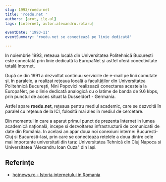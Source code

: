 ```yaml
---
slug: 1993/roedu-net
title: 'roedu.net '
authors: [arot, ilg-ul]
tags: [internet, autor:alexandru.rotaru]

eventDate: '1993-11'
eventSummary: 'roedu.net se conectează pe linie dedicată'

---
```


In noiembrie 1993, reteaua locală din Universitatea Politehnică București
este conectată prin linie dedicată la EuropaNet și astfel oferă conectivitate
totală Internet.

<!-- truncate -->

După ce din 1991 a dezvoltat continuu serviciile de e-mail pe linii comutate
și, în paralele, a realizat rețeaua locală a facultăților din
Universitatea Politehnică
București, Nini Popovici realizează conectarea acesteia la EuropaNet,
pe o linie dedicată analogică cu o latime de banda de 9.6 kbps,
prin punctul de acces
situat la Dusseldorf - Germania.

Astfel apare **roedu.net**, rețeaua pentru mediul academic,
care se dezvoltă în paralel cu
rețeaua de la ICI, folosită mai ales în mediul de cercetare.

Din momentul in care a aparut primul punct de prezenta Internet in lumea
academică națională, incepe si dezvoltarea infrastructurii de comunicatii
de date din România. In acelasi an apar doua noi conexiuni interne:
Bucuresti-Cluj si Bucuresti-Iasi, prin care se conecteaza retelele a
doua dintre cele mai importante universitati din tara: Universitatea
Tehnică din Cluj Napoca si Universitatea "Alexandru Ioan Cuza" din Iași.

## Referințe

- [hotnews.ro - Istoria internetului in Romania](https://economie.hotnews.ro/stiri-20_ani_internet-15969144-istoria-internetului-romania-alexandru-rotaru-nu-pot-spun-inventat-noi-ceva-plus-aici-romania-doar-majoritatea-noutatilor-adoptat-printre-primii.htm)
